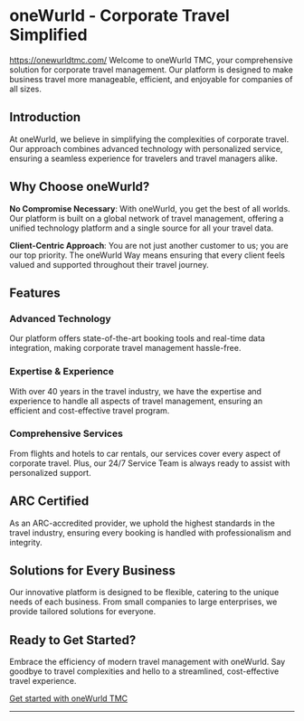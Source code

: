# oneWurld - Corporate Travel Simplified

https://onewurldtmc.com/
Welcome to oneWurld TMC, your comprehensive solution for corporate travel management. Our platform is designed to make business travel more manageable, efficient, and enjoyable for companies of all sizes.

## Introduction
At oneWurld, we believe in simplifying the complexities of corporate travel. Our approach combines advanced technology with personalized service, ensuring a seamless experience for travelers and travel managers alike.

## Why Choose oneWurld?
**No Compromise Necessary**: With oneWurld, you get the best of all worlds. Our platform is built on a global network of travel management, offering a unified technology platform and a single source for all your travel data.

**Client-Centric Approach**: You are not just another customer to us; you are our top priority. The oneWurld Way means ensuring that every client feels valued and supported throughout their travel journey.

## Features

### Advanced Technology
Our platform offers state-of-the-art booking tools and real-time data integration, making corporate travel management hassle-free.

### Expertise & Experience
With over 40 years in the travel industry, we have the expertise and experience to handle all aspects of travel management, ensuring an efficient and cost-effective travel program.

### Comprehensive Services
From flights and hotels to car rentals, our services cover every aspect of corporate travel. Plus, our 24/7 Service Team is always ready to assist with personalized support.

## ARC Certified
As an ARC-accredited provider, we uphold the highest standards in the travel industry, ensuring every booking is handled with professionalism and integrity.

## Solutions for Every Business
Our innovative platform is designed to be flexible, catering to the unique needs of each business. From small companies to large enterprises, we provide tailored solutions for everyone.

## Ready to Get Started?
Embrace the efficiency of modern travel management with oneWurld. Say goodbye to travel complexities and hello to a streamlined, cost-effective travel experience.

[Get started with oneWurld TMC](https://onewurldtmc.com/)

---

